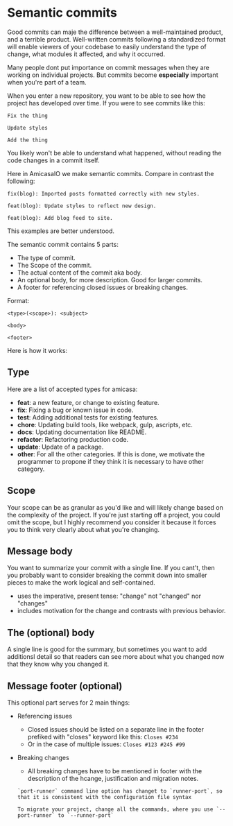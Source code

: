 # Semantic commits

Good commits can maje the difference between a well-maintained product, and a terrible product. Well-written commits following a standardized format will enable viewers of your codebase to easily understand the type of change, what modules it affected, and why it occurred.

Many people dont put importance on commit messages when they are working on individual projects. But commits become **especially** important when you're part of a team.

When you enter a new repository, you want to be able to see how the project has developed over time. If you were to see commits like this:

```
Fix the thing

Update styles

Add the thing
```

You likely won't be able to understand what happened, without reading the code changes in a commit itself.

Here in AmicasaIO we make semantic commits. Compare in contrast the following:

```
fix(blog): Imported posts formatted correctly with new styles.

feat(blog): Update styles to reflect new design.

feat(blog): Add blog feed to site.
```

This examples are better understood.

The semantic commit contains 5 parts:

- The type of commit.
- The Scope of the commit.
- The actual content of the commit aka body.
- An optional body, for more description. Good for larger commits.
- A footer for referencing closed issues or breaking changes.

Format:

```
<type>(<scope>): <subject>

<body>

<footer>
```

Here is how it works:

## Type

Here are a list of accepted types for amicasa:

- **feat**: a new feature, or change to existing feature.
- **fix**: Fixing a bug or known issue in code.
- **test**: Adding additional tests for existing features.
- **chore**: Updating build tools, like webpack, gulp, ascripts, etc.
- **docs**: Updating documentation like README.
- **refactor**: Refactoring production code.
- **update**: Update of a package.
- **other**: For all the other categories. If this is done, we motivate the programmer to propone if they think it is necessary to have other category.

## Scope

Your scope can be as granular as you'd like and will likely change based on the complexity of the project. If you're just starting off a project, you could omit the scope, but I highly recommend you consider it because it forces you to think very clearly about what you're changing.

## Message body

You want to summarize your commit with a single line. If you cant't, then you probably want to consider breaking the commit down into smaller pieces to make the work logical and self-contained.

- uses the imperative, present tense: "change" not "changed" nor "changes"
- includes motivation for the change and contrasts with previous behavior.

## The (optional) body

A single line is good for the summary, but sometimes you want to add additionsl detail so that readers can see more about what you changed now that they know why you changed it.

## Message footer (optional)

This optional part serves for 2 main things:

- Referencing issues

  - Closed issues should be listed on a separate line in the footer prefiked with "closes" keyword like this:
    `Closes #234`
  - Or in the case of multiple issues:
    `Closes #123 #245 #99`

- Breaking changes

  - All breaking changes have to be mentioned in footer with the description of the hcange, justification and migration notes.

  ```
  `port-runner` command line option has changet to `runner-port`, so that it is consistent with the configuration file syntax

  To migrate your project, change all the commands, where you use `--port-runner` to `--runner-port`
  ```
